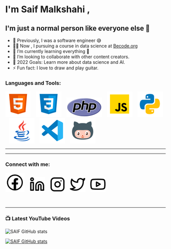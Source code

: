 # I'm Saif Malkshahi , 
## I'm just a normal person like everyone else 👋 

- 🔭 Previously, I was a software engineer 😅
- 👨‍🎓 Now , I pursuing a course in data science at [Becode.org](https://becode.org)
- 🌱 I’m currently learning everything 🤣
- 👯 I’m looking to collaborate with other content creators.
- 🥅 2022 Goals: Learn more about data science and AI.
- ⚡ Fun fact: I love to draw and play guitar.


### Languages and Tools:

[![website](./img/html.svg)](https://www.sololearn.com/Certificate/1014-23753440/jpg)
&nbsp;&nbsp;
[![website](./img/css.svg)](https://www.sololearn.com/Certificate/1023-23753440/jpg)
&nbsp;&nbsp;
[![website](./img/php.svg)](https://www.sololearn.com/Certificate/1059-23753440/jpg)
&nbsp;&nbsp;
[![website](./img/javascript.svg)](https://www.sololearn.com/certificates/course/en/23753440/1024/landscape/png)
&nbsp;&nbsp;
[![website](./img/python.svg)](https://www.python.org)
&nbsp;&nbsp;
[![website](./img/java.svg)](https://www.java.com/en)
&nbsp;&nbsp;
[![website](./img/vscode.svg)](https://code.visualstudio.com)
&nbsp;&nbsp;
[![website](./img/github2.svg)](https://github.com/saifalbaghdadi)

---

---


### Connect with me:

[![website](./img/facebook.svg)](https://www.facebook.com/saifalbaghdadi6)
&nbsp;&nbsp;
[![website](./img/linkedin.svg)](https://www.linkedin.com/in/saif-malkshahi)
&nbsp;&nbsp;
[![website](./img/instagram.svg)](https://www.instagram.com/saifalbaghdadi3)
&nbsp;&nbsp;
[![website](./img/twitter.svg)](https://twitter.com/saifalbaghdadi3)
&nbsp;&nbsp;
[![website](./img/youtube.svg)](https://www.youtube.com/channel/UCYA7Fq54Hos6u8nMpTy41lA)



<br />

---

### 📺 Latest YouTube Videos

![SAIF GitHub stats](https://github-readme-stats.vercel.app/api?username=SAIF&show_icons=true&theme=radical)

[![SAIF GitHub stats](https://github-readme-stats.vercel.app/api?username=SAIF)](https://github.com/saifalbaghdadi/github-readme-stats)